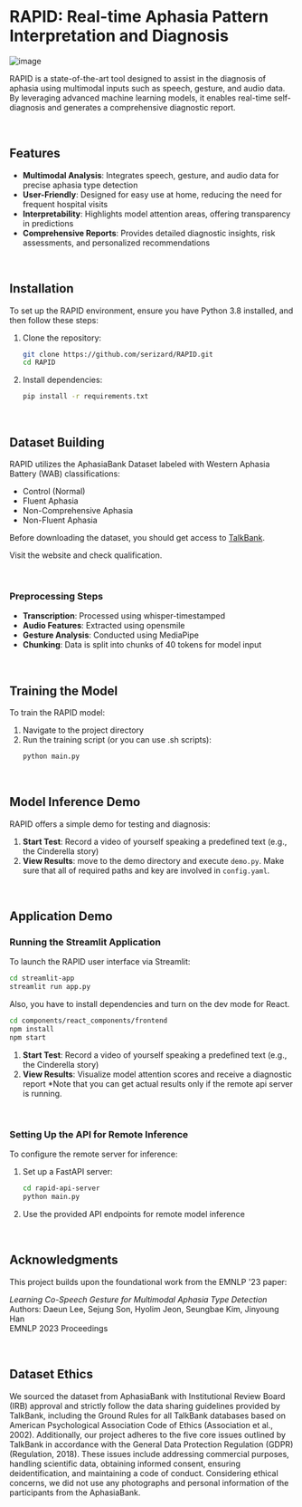 # RAPID: Real-time Aphasia Pattern Interpretation and Diagnosis

![image](https://github.com/user-attachments/assets/d8824f6a-a9e6-40a7-b7f1-bf400be2155d)


RAPID is a state-of-the-art tool designed to assist in the diagnosis of aphasia using multimodal inputs such as speech, gesture, and audio data. By leveraging advanced machine learning models, it enables real-time self-diagnosis and generates a comprehensive diagnostic report.

<br/>

## Features

* **Multimodal Analysis**: Integrates speech, gesture, and audio data for precise aphasia type detection
* **User-Friendly**: Designed for easy use at home, reducing the need for frequent hospital visits
* **Interpretability**: Highlights model attention areas, offering transparency in predictions
* **Comprehensive Reports**: Provides detailed diagnostic insights, risk assessments, and personalized recommendations

<br/>

## Installation

To set up the RAPID environment, ensure you have Python 3.8 installed, and then follow these steps:

1. Clone the repository:
   ```bash
   git clone https://github.com/serizard/RAPID.git
   cd RAPID
   ```

2. Install dependencies:
   ```bash
   pip install -r requirements.txt
   ```
   
<br/>

## Dataset Building

RAPID utilizes the AphasiaBank Dataset labeled with Western Aphasia Battery (WAB) classifications:

* Control (Normal)
* Fluent Aphasia
* Non-Comprehensive Aphasia
* Non-Fluent Aphasia

Before downloading the dataset, you should get access to [TalkBank](https://talkbank.org/).

Visit the website and check qualification.

<br/>

### Preprocessing Steps

* **Transcription**: Processed using whisper-timestamped
* **Audio Features**: Extracted using opensmile
* **Gesture Analysis**: Conducted using MediaPipe
* **Chunking**: Data is split into chunks of 40 tokens for model input

<br/>

## Training the Model

To train the RAPID model:

1. Navigate to the project directory
2. Run the training script (or you can use .sh scripts):
   ```bash
   python main.py
   ```
   
<br/>

## Model Inference Demo

RAPID offers a simple demo for testing and diagnosis:

1. **Start Test**: Record a video of yourself speaking a predefined text (e.g., the Cinderella story)
2. **View Results**: move to the demo directory and execute ```demo.py```. Make sure that all of required paths and key are involved in ```config.yaml```.

<br/>

## Application Demo

### Running the Streamlit Application

To launch the RAPID user interface via Streamlit:

```bash
cd streamlit-app
streamlit run app.py
```

Also, you have to install dependencies and turn on the dev mode for React.

```bash
cd components/react_components/frontend
npm install
npm start
```

1. **Start Test**: Record a video of yourself speaking a predefined text (e.g., the Cinderella story)
2. **View Results**: Visualize model attention scores and receive a diagnostic report
*Note that you can get actual results only if the remote api server is running.

<br/>

### Setting Up the API for Remote Inference

To configure the remote server for inference:

1. Set up a FastAPI server:
   ```bash
   cd rapid-api-server
   python main.py
   ```
2. Use the provided API endpoints for remote model inference

<br/>

## Acknowledgments

This project builds upon the foundational work from the EMNLP '23 paper:

*Learning Co-Speech Gesture for Multimodal Aphasia Type Detection*  
Authors: Daeun Lee, Sejung Son, Hyolim Jeon, Seungbae Kim, Jinyoung Han  
EMNLP 2023 Proceedings

<br/>

## Dataset Ethics

We sourced the dataset from AphasiaBank with Institutional Review Board (IRB) approval and strictly follow the data sharing guidelines provided by TalkBank, including the Ground Rules for all TalkBank databases based on American Psychological Association Code of Ethics (Association et al., 2002). Additionally, our project adheres to the five core issues outlined by TalkBank in accordance with the General Data Protection Regulation (GDPR) (Regulation, 2018). These issues include addressing commercial purposes, handling scientific data, obtaining informed consent, ensuring deidentification, and maintaining a code of conduct. Considering ethical concerns, we did not use any photographs and personal information of the participants from the AphasiaBank.
